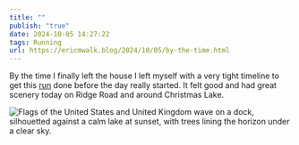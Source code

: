```yaml
---
title: ""
publish: "true"
date: 2024-10-05 14:27:22
tags: Running
url: https://ericmwalk.blog/2024/10/05/by-the-time.html
---
```


By the time I finally left the house I left myself with a very tight timeline to get this [run](https://strava.app.link/BN1HpOBlsNb) done before the day really started. It felt good and had great scenery today on Ridge Road and around Christmas Lake.


![Flags of the United States and United Kingdom wave on a dock, silhouetted against a calm lake at sunset, with trees lining the horizon under a clear sky.](https://ericmwalk.blog/uploads/2024/img-0249.jpeg)